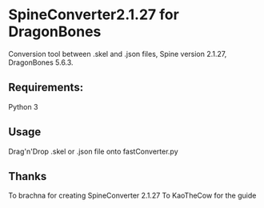 # SpineConverter2.1.27 for DragonBones
Conversion tool between .skel and .json files, Spine version 2.1.27, DragonBones 5.6.3.

## Requirements:
Python 3
## Usage
Drag'n'Drop .skel or .json file onto fastConverter.py

## Thanks
To brachna for creating SpineConverter 2.1.27
To KaoTheCow for the guide
